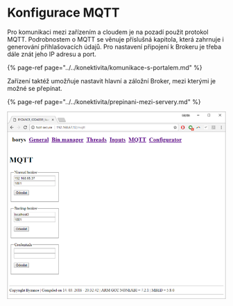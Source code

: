 # Konfigurace MQTT

Pro komunikaci mezi zařízením a cloudem je na pozadí použit protokol MQTT. Podrobnostem o MQTT se věnuje příslušná kapitola, která zahrnuje i generování přihlašovacích údajů. Pro nastavení připojení k Brokeru je třeba dále znát jeho IP adresu a port.

{% page-ref page="../../konektivita/komunikace-s-portalem.md" %}

Zařízení taktéž umožňuje nastavit hlavní a záložní Broker, mezi kterými je možné se přepínat.

{% page-ref page="../../konektivita/prepinani-mezi-servery.md" %}

![](../../../.gitbook/assets/web_mqtt.png)

